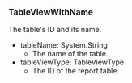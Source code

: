 ### TableViewWithName
The table's ID and its name.

- tableName: System.String
  - The name of the table.
- tableViewType: TableViewType
  - The ID of the report table.
